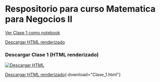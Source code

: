# Respositorio para curso Matematica para Negocios II
[Ver Clase 1 como notebook](https://nbviewer.jupyter.org/github/iruminot/Matematica_negocios_II/blob/main/clases/Clase_1.ipynb?flush_cache=true&download=1)

[Descargar HTML renderizado](https://github.com/iruminot/Matematica_negocios_II/raw/main/clases/Clase_1.html)


### Descargar Clase 1 (HTML renderizado)
[![Descargar HTML](https://img.shields.io/badge/Descargar-HTML%20Renderizado-blue)](https://github.com/iruminot/Matematica_negocios_II/raw/main/clases/Clase_1.html)

[Descargar HTML renderizado](https://github.com/iruminot/Matematica_negocios_II/raw/main/clases/Clase_1.html){:download="Clase_1.html"}